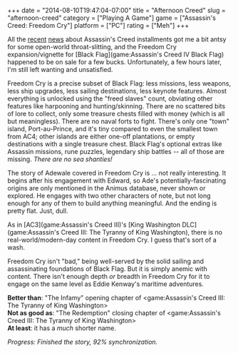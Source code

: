 +++
date = "2014-08-10T19:47:04-07:00"
title = "Afternoon Creed"
slug = "afternoon-creed"
category = ["Playing A Game"]
game = ["Assassin's Creed: Freedom Cry"]
platform = ["PC"]
rating = ["Meh"]
+++

All the <a href="http://www.vg247.com/2014/08/05/assassins-creed-rogue-ps3-xbox-360/">recent</a> <a href="http://www.gameinformer.com/b/features/archive/2014/08/08/the-new-gameplay-of-assassins-creed-unity.aspx">news</a> about Assassin's Creed installments got me a bit antsy for some open-world throat-slitting, and the Freedom Cry expansion/vignette for [Black Flag](game:Assassin's Creed IV Black Flag) happened to be on sale for a few bucks.  Unfortunately, a few hours later, I'm still left wanting and unsatisfied.

Freedom Cry is a precise subset of Black Flag: less missions, less weapons, less ship upgrades, less sailing destinations, less keynote features.  Almost everything is unlocked using the "freed slaves" count, obviating other features like harpooning and hunting/skinning.  There are no scattered bits of lore to collect, only some treasure chests filled with money (which is all but meaningless).  There are no naval forts to fight.  There's only one "town" island, Port-au-Prince, and it's tiny compared to even the smallest town from AC4; other islands are either one-off plantations, or empty destinations with a single treasure chest.  Black Flag's optional extras like Assassin missions, rune puzzles, legendary ship battles -- all of those are missing.  <i>There are no sea shanties!</i>

The story of Adewale covered in Freedom Cry is ... not really interesting.  It begins after his engagement with Edward, so Ade's potentially-fascinating origins are only mentioned in the Animus database, never shown or explored.  He engages with two other characters of note, but not long enough for any of them to build anything meaningful.  And the ending is pretty flat.  Just, dull.

As in [AC3](game:Assassin's Creed III)'s [King Washington DLC](game:Assassin's Creed III: The Tyranny of King Washington), there is no real-world/modern-day content in Freedom Cry.  I guess that's sort of a wash.

Freedom Cry isn't "bad," being well-served by the solid sailing and assassinating foundations of Black Flag.  But it is simply anemic with content.  There isn't enough depth <i>or</i> breadth in Freedom Cry for it to engage on the same level as Eddie Kenway's maritime adventures.

<b>Better than</b>: "The Infamy" opening chapter of <game:Assassin's Creed III: The Tyranny of King Washington>  
<b>Not as good as</b>: "The Redemption" closing chapter of <game:Assassin's Creed III: The Tyranny of King Washington>  
<b>At least</b>: it has a <i>much</i> shorter name.

<i>Progress: Finished the story, 92% synchronization.</i>
